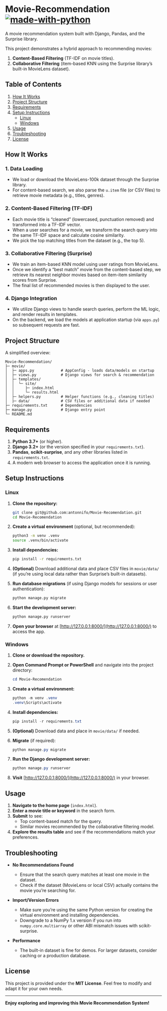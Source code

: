 
# Movie-Recommendation [![made-with-python](https://img.shields.io/badge/Made%20with-Python-1f425f.svg)](https://www.python.org/)

A movie recommendation system built with Django, Pandas, and the Surprise library.

This project demonstrates a hybrid approach to recommending movies:
1. **Content-Based Filtering** (TF-IDF on movie titles).
2. **Collaborative Filtering** (item-based KNN using the Surprise library’s built-in MovieLens dataset).

## Table of Contents
1. [How It Works](#how-it-works)
2. [Project Structure](#project-structure)
3. [Requirements](#requirements)
4. [Setup Instructions](#setup-instructions)
   - [Linux](#linux)
   - [Windows](#windows)
5. [Usage](#usage)
6. [Troubleshooting](#troubleshooting)
7. [License](#license)

## How It Works

### 1. Data Loading
- We load or download the MovieLens-100k dataset through the Surprise library.
- For content-based search, we also parse the `u.item` file (or CSV files) to retrieve movie metadata (e.g., titles, genres).

### 2. Content-Based Filtering (TF-IDF)
- Each movie title is “cleaned” (lowercased, punctuation removed) and transformed into a TF-IDF vector.
- When a user searches for a movie, we transform the search query into the same TF-IDF space and calculate cosine similarity.
- We pick the top matching titles from the dataset (e.g., the top 5).

### 3. Collaborative Filtering (Surprise)
- We train an item-based KNN model using user ratings from MovieLens.
- Once we identify a “best match” movie from the content-based step, we retrieve its nearest neighbor movies based on item-item similarity scores from Surprise.
- The final list of recommended movies is then displayed to the user.

### 4. Django Integration
- We utilize Django views to handle search queries, perform the ML logic, and render results in templates.
- On the backend, we load the models at application startup (via `apps.py`) so subsequent requests are fast.

## Project Structure

A simplified overview:

```
Movie-Recommendation/
├─ movie/
│  ├─ apps.py            # AppConfig - loads data/models on startup
│  ├─ views.py           # Django views for search & recommendation
│  ├─ templates/
│  │  └─ site/
│  │     ├─ index.html
│  │     └─ results.html
│  ├─ helpers.py         # Helper functions (e.g., cleaning titles)
│  ├─ data/              # CSV files or additional data if needed
├─ requirements.txt      # Dependencies
├─ manage.py             # Django entry point
└─ README.md
```

## Requirements
1. **Python 3.7+** (or higher).
2. **Django 3.2+** (or the version specified in your `requirements.txt`).
3. **Pandas**, **scikit-surprise**, and any other libraries listed in `requirements.txt`.
4. A modern web browser to access the application once it is running.

## Setup Instructions

### Linux
1. **Clone the repository:**
    ```bash
    git clone git@github.com:antonnifo/Movie-Recomendation.git
    cd Movie-Recomendation
    ```

2. **Create a virtual environment** (optional, but recommended):
    ```bash
    python3 -m venv .venv
    source .venv/bin/activate
    ```

3. **Install dependencies:**
    ```bash
    pip install -r requirements.txt
    ```

4. **(Optional)** Download additional data and place CSV files in `movie/data/` (if you’re using local data rather than Surprise’s built-in datasets).

5. **Run database migrations** (if using Django models for sessions or user authentication):
    ```bash
    python manage.py migrate
    ```

6. **Start the development server:**
    ```bash
    python manage.py runserver
    ```

7. **Open your browser** at [http://127.0.0.1:8000/](http://127.0.0.1:8000/) to access the app.

### Windows
1. **Clone or download the repository.**

2. **Open Command Prompt or PowerShell** and navigate into the project directory:
    ```powershell
    cd Movie-Recomendation
    ```

3. **Create a virtual environment:**
    ```powershell
    python -m venv .venv
    .venv\Scripts\activate
    ```

4. **Install dependencies:**
    ```powershell
    pip install -r requirements.txt
    ```

5. **(Optional)** Download data and place in `movie/data/` if needed.

6. **Migrate** (if required):
    ```powershell
    python manage.py migrate
    ```

7. **Run the Django development server:**
    ```powershell
    python manage.py runserver
    ```

8. **Visit** [http://127.0.0.1:8000/](http://127.0.0.1:8000/) in your browser.

## Usage
1. **Navigate to the home page** (`index.html`).
2. **Enter a movie title or keyword** in the search form.
3. **Submit** to see:
   - Top content-based match for the query.
   - Similar movies recommended by the collaborative filtering model.
4. **Explore the results table** and see if the recommendations match your preferences.

## Troubleshooting
- **No Recommendations Found**
  - Ensure that the search query matches at least one movie in the dataset.
  - Check if the dataset (MovieLens or local CSV) actually contains the movie you’re searching for.

- **Import/Version Errors**
  - Make sure you’re using the same Python version for creating the virtual environment and installing dependencies.
  - Downgrade to a NumPy 1.x version if you run into `numpy.core.multiarray` or other ABI mismatch issues with scikit-surprise.

- **Performance**
  - The built-in dataset is fine for demos. For larger datasets, consider caching or a production database.

## License

This project is provided under the **MIT License**. Feel free to modify and adapt it for your own needs.

---

**Enjoy exploring and improving this Movie Recommendation System!**
